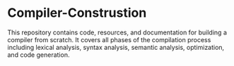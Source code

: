 # Compiler-Construstion
This repository contains code, resources, and documentation for building a compiler from scratch. It covers all phases of the compilation process including lexical analysis, syntax analysis, semantic analysis, optimization, and code generation.
